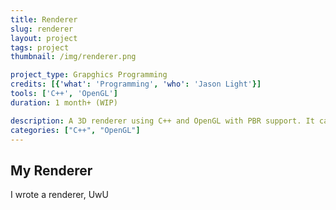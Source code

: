 ```yaml
---
title: Renderer
slug: renderer
layout: project
tags: project
thumbnail: /img/renderer.png

project_type: Grapghics Programming
credits: [{'what': 'Programming', 'who': 'Jason Light'}]
tools: ['C++', 'OpenGL']
duration: 1 month+ (WIP)

description: A 3D renderer using C++ and OpenGL with PBR support. It can draw many objects with very few draw calls.
categories: ["C++", "OpenGL"]
---
```


## My Renderer
I wrote a renderer, UwU